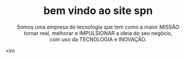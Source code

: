 <h1 align="center">bem vindo ao site spn</h1>
<p align="center" height="120"> Somos uma empresa de tecnologia que tem como a maior MISSÃO
    </br>
tornar real, melhorar e IMPULSIONAR a ideia do seu negócio,
  </br>
com uso da TECNOLOGIA e INOVAÇÃO. </p>

<im
